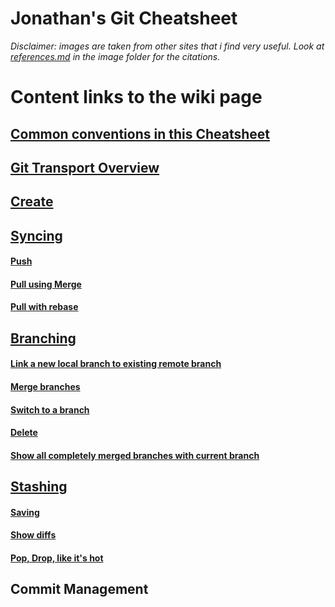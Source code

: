 Jonathan's Git Cheatsheet
======

_Disclaimer: images are taken from other sites that i find very useful. Look at [references.md](../images/references.md) in the image folder for the citations._

# Content links to the wiki page

## [Common conventions in this Cheatsheet](https://github.com/jonyeezs/gitcheat/wiki#common-conventions-in-this-cheatsheet)


## [Git Transport Overview](https://github.com/jonyeezs/gitcheat/wiki/Git-Transport-Overview)

## [Create](https://github.com/jonyeezs/gitcheat/wiki/Create)

## [Syncing](https://github.com/jonyeezs/gitcheat/wiki/Syncing)

#### [Push](https://github.com/jonyeezs/gitcheat/wiki/Syncing#push)

#### [Pull using Merge](https://github.com/jonyeezs/gitcheat/wiki/Syncing#pull-using-mergebranch)

#### [Pull with rebase](https://github.com/jonyeezs/gitcheat/wiki/Syncing#pull-with-rebase)

## [Branching](https://github.com/jonyeezs/gitcheat/wiki/Branching)

#### [Link a new local branch to existing remote branch](https://github.com/jonyeezs/gitcheat/wiki/Branching#link-a-new-local-branch-to-existing-remote-branch)

#### [Merge branches](https://github.com/jonyeezs/gitcheat/wiki/Branching#merge-branches)

#### [Switch to a branch](https://github.com/jonyeezs/gitcheat/wiki/Branching#switch-to-a-branch)

#### [Delete](https://github.com/jonyeezs/gitcheat/wiki/Branching#delete)

#### [Show all completely merged branches with current branch](https://github.com/jonyeezs/gitcheat/wiki/Branching#show-all-completely-merged-branches-with-current-branch)

## [Stashing](https://github.com/jonyeezs/gitcheat/wiki/Stashing)

#### [Saving](https://github.com/jonyeezs/gitcheat/wiki/Stashing#saving)

#### [Show diffs](https://github.com/jonyeezs/gitcheat/wiki/Stashing#show-diffs)

#### [Pop, Drop, like it's hot](https://github.com/jonyeezs/gitcheat/wiki/Stashing#pop-drop-like-its-hot)

## Commit Management

####
